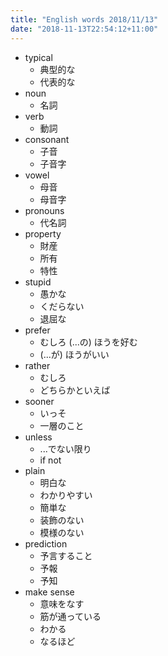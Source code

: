 ```yaml
---
title: "English words 2018/11/13"
date: "2018-11-13T22:54:12+11:00"
---
```


- typical
    - 典型的な
    - 代表的な
- noun
    - 名詞
- verb
    - 動詞
- consonant
    - 子音
    - 子音字
- vowel
    - 母音
    - 母音字
- pronouns
    - 代名詞
- property
    - 財産
    - 所有
    - 特性
- stupid
    - 愚かな
    - くだらない
    - 退屈な
- prefer
    - むしろ (...の) ほうを好む
    - (...が) ほうがいい
- rather
    - むしろ
    - どちらかといえば
- sooner
    - いっそ
    - 一層のこと
- unless
    - ...でない限り
    - if not
- plain
    - 明白な
    - わかりやすい
    - 簡単な
    - 装飾のない
    - 模様のない
- prediction
    - 予言すること
    - 予報
    - 予知
- make sense
    - 意味をなす
    - 筋が通っている
    - わかる
    - なるほど
